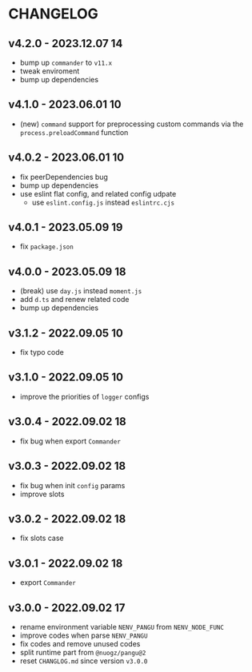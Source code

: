 # CHANGELOG

## v4.2.0 - 2023.12.07 14
* bump up `commander` to `v11.x`
* tweak enviroment
* bump up dependencies


## v4.1.0 - 2023.06.01 10
* (new) `command` support for preprocessing custom commands via the `process.preloadCommand` function


## v4.0.2 - 2023.06.01 10
* fix peerDependencies bug
* bump up dependencies
* use eslint flat config, and related config udpate
	* use `eslint.config.js` instead `eslintrc.cjs`


## v4.0.1 - 2023.05.09 19
* fix `package.json`


## v4.0.0 - 2023.05.09 18
* (break) use `day.js` instead `moment.js`
* add `d.ts` and renew related code
* bump up dependencies


## v3.1.2 - 2022.09.05 10
* fix typo code


## v3.1.0 - 2022.09.05 10
* improve the priorities of `logger` configs


## v3.0.4 - 2022.09.02 18
* fix bug when export `Commander`


## v3.0.3 - 2022.09.02 18
* fix bug when init `config` params
* improve slots


## v3.0.2 - 2022.09.02 18
* fix slots case


## v3.0.1 - 2022.09.02 18
* export `Commander`


## v3.0.0 - 2022.09.02 17
* rename environment variable `NENV_PANGU` from `NENV_NODE_FUNC`
* improve codes when parse `NENV_PANGU`
* fix codes and remove unused codes
* split runtime part from `@nuogz/pangu@2`
* reset `CHANGLOG.md` since version `v3.0.0`
